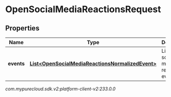 # OpenSocialMediaReactionsRequest


## Properties

| Name | Type | Description | Notes |
| ------------ | ------------- | ------------- | ------------- |
| **events** | [**List&lt;OpenSocialMediaReactionsNormalizedEvent&gt;**](OpenSocialMediaReactionsNormalizedEvent) | List of open social media reaction events |  |




_com.mypurecloud.sdk.v2:platform-client-v2:233.0.0_
